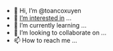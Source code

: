 - 👋 Hi, I’m @toancoxuyen
- 👀 [I’m interested in](https://www.facebook.com/ToancoXuyen/) ...
- 🌱 I’m currently learning ...
- 💞️ I’m looking to collaborate on ...
- 📫 How to reach me ...

<!---
toancoxuyen/toancoxuyen is a ✨ special ✨ repository because its `README.md` (this file) appears on your GitHub profile.
You can click the Preview link to take a look at your changes.
--->
